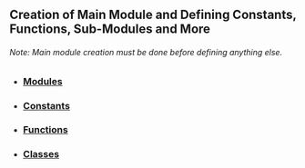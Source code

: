 ## Creation of Main Module and Defining Constants, Functions, Sub-Modules and More

###### Note: Main module creation must be done before defining anything else.

+ ### [Modules](1.1.0_modules.md)
+ ### [Constants](1.2.0_constants.md)
+ ### [Functions](1.3.0.functions.md)
+ ### [Classes](1.4.0.classes.md)
